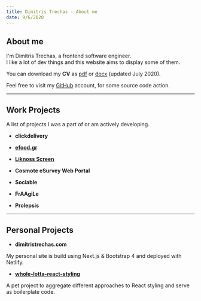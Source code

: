 ```yaml
---
title: Dimitris Trechas - About me
date: 9/6/2020
---
```


## About me

I'm Dimitris Trechas, a frontend software engineer. <br/>I like a lot of dev things and this website aims to display some of them.

You can download my **CV** as [pdf](https://drive.google.com/file/d/18B2E5nFCfe1-cJE-UE4KOSjZ-EDSr969/view?usp=sharing) or [docx](https://docs.google.com/document/d/1-DEoD543b2qTUM2gCkSGUau7fhoMX_u3OB27Jqti9iI/edit?usp=sharing) (updated July 2020).

Feel free to visit my [GitHub](https://github.com/dimitristrechas) account, for some source code action.

---

## Work Projects

A list of projects I was a part of or am actively developing.

- **clickdelivery**

- [**efood.gr**](https://www.efood.gr/)

- [**Liknoss Screen**](https://www.liknoss.com/en/liknoss-screen/)

- **Cosmote eSurvey Web Portal**

- **Sociable**

- **FrAAgiLe**

- **Prolepsis**

---

## Personal Projects

- **dimitristrechas.com**

My personal site is build using Next.js & Bootstrap 4 and deployed with Netlify.

- [**whole-lotta-react-styling**](https://dimitristrechas.github.io/whole-lotta-react-styling/)

A pet project to aggregate different approaches to React styling and serve as boilerplate code.
